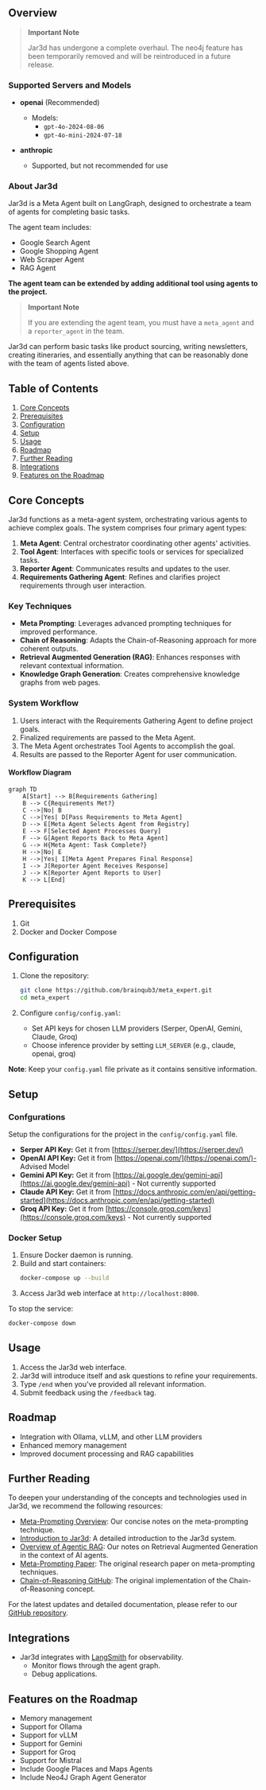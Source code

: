 ## Overview

> **Important Note**
> 
> Jar3d has undergone a complete overhaul. The neo4j feature has been temporarily removed and will be reintroduced in a future release.

### Supported Servers and Models

- **openai** (Recommended)
  - Models:
    - `gpt-4o-2024-08-06`
    - `gpt-4o-mini-2024-07-18`

- **anthropic**
  - Supported, but not recommended for use

### About Jar3d

Jar3d is a Meta Agent built on LangGraph, designed to orchestrate a team of agents for completing basic tasks.

The agent team includes:

- Google Search Agent
- Google Shopping Agent
- Web Scraper Agent
- RAG Agent

**The agent team can be extended by adding additional tool using agents to the project.**

> **Important Note**
> 
> If you are extending the agent team, you must have a `meta_agent` and a `reporter_agent` in the team.

Jar3d can perform basic tasks like product sourcing, writing newsletters, creating itineraries, and essentially anything that can be reasonably done with the team of agents listed above.

## Table of Contents

1. [Core Concepts](#core-concepts)
2. [Prerequisites](#prerequisites)
3. [Configuration](#configuration)
4. [Setup](#setup)
5. [Usage](#usage)
6. [Roadmap](#roadmap)
7. [Further Reading](#further-reading)
8. [Integrations](#integrations)
9. [Features on the Roadmap](#features-on-the-roadmap)

## Core Concepts

Jar3d functions as a meta-agent system, orchestrating various agents to achieve complex goals. The system comprises four primary agent types:

1. **Meta Agent**: Central orchestrator coordinating other agents' activities.
2. **Tool Agent**: Interfaces with specific tools or services for specialized tasks.
3. **Reporter Agent**: Communicates results and updates to the user.
4. **Requirements Gathering Agent**: Refines and clarifies project requirements through user interaction.

### Key Techniques

- **Meta Prompting**: Leverages advanced prompting techniques for improved performance.
- **Chain of Reasoning**: Adapts the Chain-of-Reasoning approach for more coherent outputs.
- **Retrieval Augmented Generation (RAG)**: Enhances responses with relevant contextual information.
- **Knowledge Graph Generation**: Creates comprehensive knowledge graphs from web pages.

### System Workflow

1. Users interact with the Requirements Gathering Agent to define project goals.
2. Finalized requirements are passed to the Meta Agent.
3. The Meta Agent orchestrates Tool Agents to accomplish the goal.
4. Results are passed to the Reporter Agent for user communication.

#### Workflow Diagram

```mermaid
graph TD
    A[Start] --> B[Requirements Gathering]
    B --> C{Requirements Met?}
    C -->|No| B
    C -->|Yes| D[Pass Requirements to Meta Agent]
    D --> E[Meta Agent Selects Agent from Registry]
    E --> F[Selected Agent Processes Query]
    F --> G[Agent Reports Back to Meta Agent]
    G --> H{Meta Agent: Task Complete?}
    H -->|No| E
    H -->|Yes| I[Meta Agent Prepares Final Response]
    I --> J[Reporter Agent Receives Response]
    J --> K[Reporter Agent Reports to User]
    K --> L[End]
```

## Prerequisites

1. Git
2. Docker and Docker Compose


## Configuration

1. Clone the repository:
   ```bash
   git clone https://github.com/brainqub3/meta_expert.git
   cd meta_expert
   ```

2. Configure `config/config.yaml`:
   - Set API keys for chosen LLM providers (Serper, OpenAI, Gemini, Claude, Groq)
   - Choose inference provider by setting `LLM_SERVER` (e.g., claude, openai, groq)

**Note**: Keep your `config.yaml` file private as it contains sensitive information.

## Setup

### Confgurations

Setup the configurations for the project in the `config/config.yaml` file.

   - **Serper API Key:** Get it from [https://serper.dev/](https://serper.dev/)
   - **OpenAI API Key:** Get it from [https://openai.com/](https://openai.com/)- Advised Model
   - **Gemini API Key:** Get it from [https://ai.google.dev/gemini-api](https://ai.google.dev/gemini-api) - Not currently supported
   - **Claude API Key:** Get it from [https://docs.anthropic.com/en/api/getting-started](https://docs.anthropic.com/en/api/getting-started)
   - **Groq API Key:** Get it from [https://console.groq.com/keys](https://console.groq.com/keys) - Not currently supported

### Docker Setup

1. Ensure Docker daemon is running.
2. Build and start containers:
   ```bash
   docker-compose up --build
   ```
3. Access Jar3d web interface at `http://localhost:8000`.

To stop the service:
```bash
docker-compose down
```

## Usage

1. Access the Jar3d web interface.
2. Jar3d will introduce itself and ask questions to refine your requirements.
3. Type `/end` when you've provided all relevant information.
4. Submit feedback using the `/feedback` tag.

## Roadmap

- Integration with Ollama, vLLM, and other LLM providers
- Enhanced memory management
- Improved document processing and RAG capabilities

## Further Reading

To deepen your understanding of the concepts and technologies used in Jar3d, we recommend the following resources:

- [Meta-Prompting Overview](Docs/Meta-Prompting%20Overview.MD): Our concise notes on the meta-prompting technique.
- [Introduction to Jar3d](Docs/Introduction%20to%20Jar3d.MD): A detailed introduction to the Jar3d system.
- [Overview of Agentic RAG](Docs/Overview%20of%20Agentic%20RAG.MD): Our notes on Retrieval Augmented Generation in the context of AI agents.
- [Meta-Prompting Paper](https://arxiv.black/pdf/2401.12954): The original research paper on meta-prompting techniques.
- [Chain-of-Reasoning GitHub](https://github.com/ProfSynapse/Synapse_CoR): The original implementation of the Chain-of-Reasoning concept.

For the latest updates and detailed documentation, please refer to our [GitHub repository](https://github.com/brainqub3/meta_expert).

## Integrations

- Jar3d integrates with [LangSmith](https://www.langchain.com/langsmith) for observability.
  - Monitor flows through the agent graph.
  - Debug applications.

## Features on the Roadmap

- Memory management
- Support for Ollama
- Support for vLLM
- Support for Gemini
- Support for Groq
- Support for Mistral
- Include Google Places and Maps Agents
- Include Neo4J Graph Agent Generator